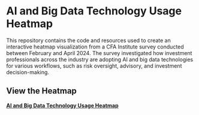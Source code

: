 # AI and Big Data Technology Usage Heatmap

This repository contains the code and resources used to create an interactive heatmap visualization from a CFA Institute survey conducted between February and April 2024. The survey investigated how investment professionals across the industry are adopting AI and big data technologies for various workflows, such as risk oversight, advisory, and investment decision-making.

## View the Heatmap

[**AI and Big Data Technology Usage Heatmap**](https://cfa-institute-rpc.github.io/AI-Big-Data/)
